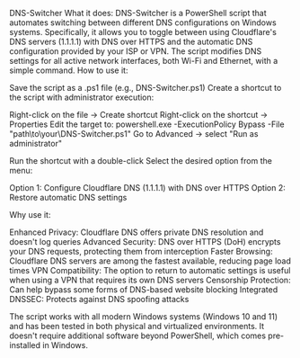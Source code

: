 DNS-Switcher
What it does:
DNS-Switcher is a PowerShell script that automates switching between different DNS configurations on Windows systems. Specifically, it allows you to toggle between using Cloudflare's DNS servers (1.1.1.1) with DNS over HTTPS and the automatic DNS configuration provided by your ISP or VPN. The script modifies DNS settings for all active network interfaces, both Wi-Fi and Ethernet, with a simple command.
How to use it:

Save the script as a .ps1 file (e.g., DNS-Switcher.ps1)
Create a shortcut to the script with administrator execution:

Right-click on the file → Create shortcut
Right-click on the shortcut → Properties
Edit the target to: powershell.exe -ExecutionPolicy Bypass -File "path\to\your\DNS-Switcher.ps1"
Go to Advanced → select "Run as administrator"


Run the shortcut with a double-click
Select the desired option from the menu:

Option 1: Configure Cloudflare DNS (1.1.1.1) with DNS over HTTPS
Option 2: Restore automatic DNS settings



Why use it:

Enhanced Privacy: Cloudflare DNS offers private DNS resolution and doesn't log queries
Advanced Security: DNS over HTTPS (DoH) encrypts your DNS requests, protecting them from interception
Faster Browsing: Cloudflare DNS servers are among the fastest available, reducing page load times
VPN Compatibility: The option to return to automatic settings is useful when using a VPN that requires its own DNS servers
Censorship Protection: Can help bypass some forms of DNS-based website blocking
Integrated DNSSEC: Protects against DNS spoofing attacks

The script works with all modern Windows systems (Windows 10 and 11) and has been tested in both physical and virtualized environments. It doesn't require additional software beyond PowerShell, which comes pre-installed in Windows.
